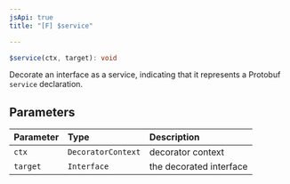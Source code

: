```yaml
---
jsApi: true
title: "[F] $service"

---
```

```ts
$service(ctx, target): void
```

Decorate an interface as a service, indicating that it represents a Protobuf `service` declaration.

## Parameters

| Parameter | Type | Description |
| :------ | :------ | :------ |
| `ctx` | `DecoratorContext` | decorator context |
| `target` | `Interface` | the decorated interface |
